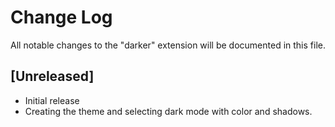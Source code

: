 # Change Log

All notable changes to the "darker" extension will be documented in this file.

## [Unreleased]

- Initial release
- Creating the theme and selecting dark mode with color and shadows.
